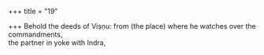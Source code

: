 +++
title = "19"

+++
Behold the deeds of Viṣṇu: from (the place) where he watches over the  commandments,  
the partner in yoke with Indra,  